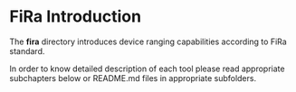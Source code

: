 # FiRa Introduction

The **fira** directory introduces device ranging capabilities according to FiRa standard.

In order to know detailed description of each tool please read appropriate subchapters below or README.md files in appropriate subfolders.
